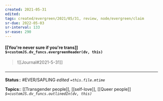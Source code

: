 ```yaml
---
created: 2021-05-31
edited: 
tags: created/evergreen/2021/05/31, review, node/evergreen/claim
sr-due: 2022-05-03
sr-interval: 133
sr-ease: 290
---
```


#### [[You're never sure if you're trans]] `$=customJS.dv_funcs.evergreenHeader(dv, this)`

> ![[Journal#2021-5-31]]
>

### <hr class="footnote"/>

**Status**:: #EVER/SAPLING 
*edited `=this.file.mtime`*

**Topics**:: [[Transgender people]], [[self-love]], [[Queer people]]
*`$=customJS.dv_funcs.outlinedIn(dv, this)`*

